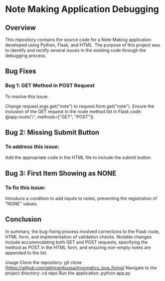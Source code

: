 # Note Making Application Debugging
## Overview
This repository contains the source code for a Note Making application developed using Python, Flask, and HTML. The purpose of this project was to identify and rectify several issues in the existing code through the debugging process.

## Bug Fixes
### Bug 1: GET Method in POST Request
To resolve this issue:

Change request.args.get("note") to request.form.get("note").
Ensure the inclusion of the GET request in the route method list in Flask code: @app.route('/', methods=["GET", "POST"]).
## Bug 2: Missing Submit Button
### To address this issue:

Add the appropriate code in the HTML file to include the submit button.
## Bug 3: First Item Showing as NONE
### To fix this issue:

Introduce a condition to add inputs to notes, preventing the registration of "NONE" values.
## Conclusion
In summary, the bug-fixing process involved corrections to the Flask route, HTML form, and implementation of validation checks. Notable changes include accommodating both GET and POST requests, specifying the method as POST in the HTML form, and ensuring non-empty notes are appended to the list.

Usage
Clone the repository: git clone [https://github.com/abhirambussa/innomatics_bug_fixing]
Navigate to the project directory: cd repo
Run the application: python app.py
